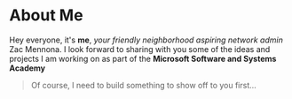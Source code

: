 
# About Me 

Hey everyone, it's **me**, *your friendly neighborhood aspiring network admin* Zac Mennona.
I look forward to sharing with you some of the ideas and projects I am working on as part of the **Microsoft Software and Systems Academy**
> Of course, I need to build something to show off to you first...
